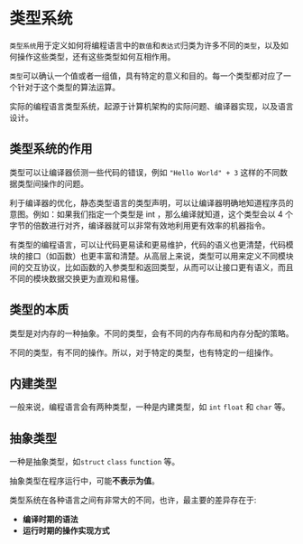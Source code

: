# 类型系统

`类型系统`用于定义如何将编程语言中的`数值`和`表达式`归类为许多不同的`类型`，以及如何操作这些类型，还有这些类型如何互相作用。



`类型`可以确认一个值或者一组值，具有特定的意义和目的。每一个类型都对应了一个针对于这个类型的算法运算。



实际的编程语言类型系统，起源于计算机架构的实际问题、编译器实现，以及语言设计。



## 类型系统的作用



类型可以让编译器侦测一些代码的错误，例如 `"Hello World" + 3` 这样的不同数据类型间操作的问题。



利于编译器的优化，静态类型语言的类型声明，可以让编译器明确地知道程序员的意图。例如：如果我们指定一个类型是 int ，那么编译就知道，这个类型会以 4 个字节的倍数进行对齐，编译器就可以非常有效地利用更有效率的机器指令。



有类型的编程语言，可以让代码更易读和更易维护，代码的语义也更清楚，代码模块的接口（如函数）也更丰富和清楚。从高层上来说，类型可以用来定义不同模块间的交互协议，比如函数的入参类型和返回类型，从而可以让接口更有语义，而且不同的模块数据交换更为直观和易懂。



## 类型的本质



类型是对内存的一种抽象。不同的类型，会有不同的内存布局和内存分配的策略。



不同的类型，有不同的操作。所以，对于特定的类型，也有特定的一组操作。



## 内建类型

一般来说，编程语言会有两种类型，一种是内建类型，如 `int` `float` 和 `char` 等。



## 抽象类型

一种是抽象类型，如`struct` `class`  `function` 等。

抽象类型在程序运行中，可能**不表示为值**。

类型系统在各种语言之间有非常大的不同，也许，最主要的差异存在于:

- **编译时期的语法**
- **运行时期的操作实现方式**



